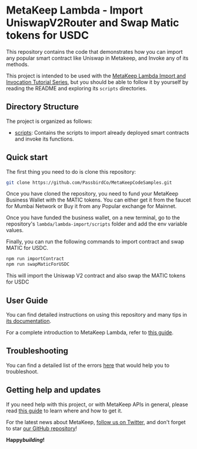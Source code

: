 # MetaKeep Lambda - Import UniswapV2Router and Swap Matic tokens for USDC

This repository contains the code that demonstrates how you can import any popular smart contract like Uniswap in Metakeep,
and Invoke any of its methods.

This project is intended to be used with the
[MetaKeep Lambda Import and Invocation Tutorial Series](https://docs.metakeep.xyz/docs/create-your-first-lambda), but you should be
able to follow it by yourself by reading the README and exploring its `scripts` directories.

## Directory Structure

The project is organized as follows:

- [scripts](./scripts): Contains the scripts to import already deployed smart contracts and invoke its functions.

## Quick start

The first thing you need to do is clone this repository:

```sh
git clone https://github.com/PassbirdCo/MetaKeepCodeSamples.git
```

Once you have cloned the repository, you need to fund your MetaKeep Business Wallet with the MATIC tokens.
You can either get it from the faucet for Mumbai Network or Buy it from any Popular exchange for Mainnet.

Once you have funded the business wallet, on a new terminal,
go to the repository's `lambda/lambda-import/scripts` folder and add the env variable values.

Finally, you can run the following commands to import contract and swap MATIC for USDC.

```sh
npm run importContract
npm run swapMaticForUSDC
```

This will import the Uniswap V2 contract and also swap the MATIC tokens for USDC

## User Guide

You can find detailed instructions on using this repository and many tips in [its documentation](https://docs.metakeep.xyz/reference/lambda-101).

For a complete introduction to MetaKeep Lambda, refer to [this guide](https://docs.metakeep.xyz/reference/lambda-101).

## Troubleshooting

You can find a detailed list of the errors [here](https://docs.metakeep.xyz/reference/api-error-status#v2applambdacreate) that would help you to troubleshoot.

## Getting help and updates

If you need help with this project, or with MetaKeep APIs in general, please read [this guide](https://docs.metakeep.xyz/) to learn where and how to get it.

For the latest news about MetaKeep, [follow us on Twitter](https://twitter.com/metakeep), and don't forget to star [our GitHub repository](https://github.com/PassbirdCo/MetaKeepCodeSamples.git)!

**Happy*building*!**
